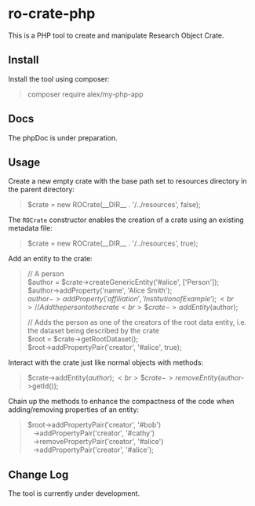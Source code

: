 # ro-crate-php

This is a PHP tool to create and manipulate Research Object Crate.

## Install

Install the tool using composer:
>composer require alex/my-php-app

## Docs
The phpDoc is under preparation.

## Usage

Create a new empty crate with the base path set to resources directory in the parent directory:

> $crate = new  ROCrate(\_\_DIR\_\_  .  '/../resources', false);
	
The `ROCrate` constructor enables the creation of a crate using an existing metadata file:

> $crate = new ROCrate(\_\_DIR\_\_ . '/../resources', true);
	
Add an entity to the crate:
> // A person
> <br> $author = $crate->createGenericEntity('#alice', ['Person']);
> <br> $author->addProperty('name', 'Alice Smith');
> <br> $author->addProperty('affiliation', 'Institution of Example');
> <br> // Add the person to the crate
> <br> \$crate->addEntity($author);
>
> // Adds the person as one of the creators of the root data entity, i.e. the dataset being described by the crate
> <br> $root = $crate->getRootDataset();
> <br> $root->addPropertyPair('creator', '#alice', true);

Interact with the crate just like normal objects with methods:
> \$crate->addEntity($author);
> <br> \$crate->removeEntity($author->getId());

Chain up the methods to enhance the compactness of the code when adding/removing properties of an entity:
> $root->addPropertyPair('creator', '#bob')
> <br> &ensp; ->addPropertyPair('creator', '#cathy')
> <br> &ensp; ->removePropertyPair('creator', '#alice')
> <br> &ensp; ->addPropertyPair('creator', '#alice');


## Change Log
The tool is currently under development.